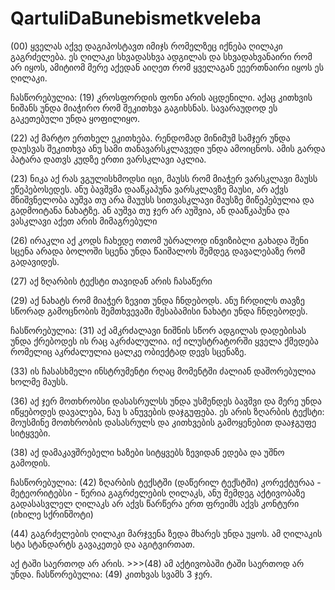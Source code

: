 ﻿QartuliDaBunebismetkveleba
==========================

(00) ყველას აქვე დაგიპოსტავთ იმიჯს რომელზეც იქნება ღილაკი გაგრძელება. ეს ღილაკი სხვადასხვა ადგილას და სხვადახვანაირი რომ არ იყოს, ამიტიომ  მერე აქედან აიღეთ  რომ ყველაგან ეეერთნაირი იყოს ეს ღილაკი.


ჩასწორებულია: (19) კროსფორდის ფონი არის აცდენილი. აქაც კითხვის ნიშანს უნდა მიაჭირო რომ შეკითხვა გაგიხსნას. სავარაუდოდ ეს გაკეთებული უნდა ყოფილიყო.

(22)  აქ მარტო ერთხელ ეკითხება. რენდომად მინიმუმ სამჯერ უნდა დაუსვას შეკითხვა ანუ სამი თანავარსკლავედი უნდა ამოიცნოს. ამის გარდა პატარა დათვს კუდზე ერთი ვარსკლავი აკლია.

(23) ნიკა აქ რას ვგულისხმოდსი იცი, მაუსს რომ მიაჭერ ვარსკლავი მაუსს ეწეპებოსედეს. ანუ ბავშვმა დააწკაპუნა ვარსკლავზე მაუსი, არ აქვს მნიშვნელობა აუშვა თუ არა  მაუუსს სითვასკლავი მაუსზე მიწეპებულია და გადმოიტანა ნახატზე. ან აუშვა თუ ჯერ არ აუშვია, ან დააწკაპუნა და  ვასკლავი აქეთ არის მიმაგრებული

(26) ირაკლი აქ კოდს ჩახედე  ოთომ უბრალოდ ინვიზიბლი გახადა შენი სცენა არადა ბოლოში სცენა უნდა წაიშალოს შემდეგ დავალებაზე რომ გადავიდეს.

(27) აქ ზღარბის ტექსტი თავიდან არის ჩასაწერი

(29) აქ ნახატს რომ მიაჭერ ზევით უნდა ჩნდებოდს. ანუ ჩრდილს თავზე სწორად გამოცნობის შემთხვევაში შესაბამისი ნახატი უნდა ჩნდებოდეს.

ჩასწორებულია: (31) აქ ამკრძალავი ნიშნის სწორ ადგილას დადებისას უნდა ქრებოდეს ის რაც აკრძალულია. იქ ილუსტრატორში ყველა ქმედება რომელიც აკრძალულია ცალკე ობიექტად დევს სცენაზე.

(33) ის ჩასასხმელი ინსტრუმენტი რღაც მომენტში ძალიან დაშორებულია ხოლმე მაუსს.


(36) აქ ჯერ მოთხრობსი დასასრულსს უნდა უსმენდეს ბავშვი და მერე უნდა იწყებოდეს დავალება, ნაუ ს ანუვების დაჯგუფება. ეს არის ზღარბის ტექსტი: მოუსმინე მოთხრობის დასასრულს და კითხვების გამოყენებით დააჯგუფე სიტყვები.

(38) აქ დამაკავშრებელი ხაზები სიტყვებს ზევიდან ედება და უშნო გამოდის.


ჩასწორებულია: (42) ზღარბის ტექსტში (დაწერილ ტექსტში) კორექტურაა - მეტეორიტებსი - წერია
გაგრძელების ღილაკს, ანუ შემდეგ აქტივობაზე გადასასვლელ ღილაკს არ აქვს წარწერა
ერთ ფრეიმს აქვს კონტური (იხილე სქრინშოტი)

(44) გაგრძელების ღილაკი მარჯვენა ზედა მხარეს უნდა უყოს. ამ ღილაკის სტა სტანდარტს გავაკეთებ და აგიტვირთათ.


აქ ტაში საერთოდ არ არის. >>>(48) ამ აქტივობაში ტაში საერთოდ არ უნდა.
ჩასწორებულია: (49) კითხვას სვამს  3 ჯერ.
